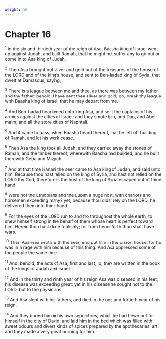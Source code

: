 ```yaml
---
weight: 16
---
```


# Chapter 16

<sup>1</sup> In the six and thirtieth year of the reign of Asa, Baasha king of Israel went up against Judah, and built Ramah, that he might not suffer any to go out or come in to Asa king of Judah. 

<sup>2</sup> Then Asa brought out silver and gold out of the treasures of the house of the LORD and of the king’s house, and sent to Ben-hadad king of Syria, that dwelt at Damascus, saying, 

<sup>3</sup> There is a league between me and thee, as there was between my father and thy father: behold, I have sent thee silver and gold; go, break thy league with Baasha king of Israel, that he may depart from me. 

<sup>4</sup> And Ben-hadad hearkened unto king Asa, and sent the captains of his armies against the cities of Israel; and they smote Ijon, and Dan, and Abel-maim, and all the store cities of Naphtali. 

<sup>5</sup> And it came to pass, when Baasha heard thereof, that he left off building of Ramah, and let his work cease. 

<sup>6</sup> Then Asa the king took all Judah; and they carried away the stones of Ramah, and the timber thereof, wherewith Baasha had builded; and he built therewith Geba and Mizpah. 

<sup>7</sup> And at that time Hanani the seer came to Asa king of Judah, and said unto him, Because thou hast relied on the king of Syria, and hast not relied on the LORD thy God, therefore is the host of the king of Syria escaped out of thine hand. 

<sup>8</sup> Were not the Ethiopians and the Lubim a huge host, with chariots and horsemen exceeding many? yet, because thou didst rely on the LORD, he delivered them into thine hand. 

<sup>9</sup> For the eyes of the LORD run to and fro throughout the whole earth, to shew himself strong in the behalf of them whose heart is perfect toward him. Herein thou hast done foolishly; for from henceforth thou shalt have wars. 

<sup>10</sup> Then Asa was wroth with the seer, and put him in the prison house; for he was in a rage with him because of this thing. And Asa oppressed some of the people the same time. 

<sup>11</sup> And, behold, the acts of Asa, first and last, lo, they are written in the book of the kings of Judah and Israel. 

<sup>12</sup> And in the thirty and ninth year of his reign Asa was diseased in his feet; his disease was exceeding great: yet in his disease he sought not to the LORD, but to the physicians. 

<sup>13</sup> And Asa slept with his fathers, and died in the one and fortieth year of his reign. 

<sup>14</sup> And they buried him in his own sepulchres, which he had hewn out for himself in the city of David, and laid him in the bed which was filled with sweet odours and divers kinds of spices prepared by the apothecaries’ art: and they made a very great burning for him. 


